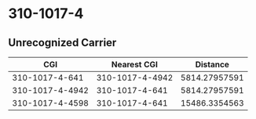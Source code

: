 # 310-1017-4
## Unrecognized Carrier


| CGI | Nearest CGI | Distance |
|-----|-------------|----------|
| 310-1017-4-641 | 310-1017-4-4942 | 5814.27957591 |
| 310-1017-4-4942 | 310-1017-4-641 | 5814.27957591 |
| 310-1017-4-4598 | 310-1017-4-641 | 15486.3354563 |
